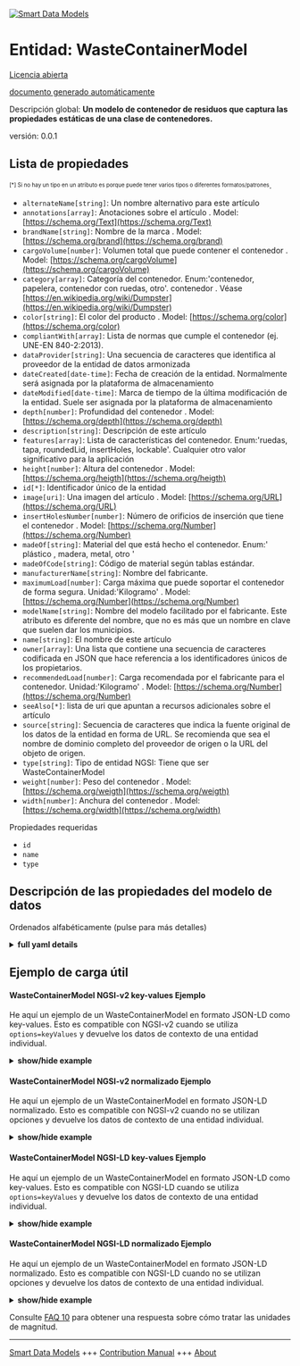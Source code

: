 <!-- 10-Header -->    
[![Smart Data Models](https://smartdatamodels.org/wp-content/uploads/2022/01/SmartDataModels_logo.png "Logo")](https://smartdatamodels.org)    
Entidad: WasteContainerModel    
============================<!-- /10-Header -->    
<!-- 15-License -->    
[Licencia abierta](https://github.com/smart-data-models//dataModel.WasteManagement/blob/master/WasteContainerModel/LICENSE.md)    
[documento generado automáticamente](https://docs.google.com/presentation/d/e/2PACX-1vTs-Ng5dIAwkg91oTTUdt8ua7woBXhPnwavZ0FxgR8BsAI_Ek3C5q97Nd94HS8KhP-r_quD4H0fgyt3/pub?start=false&loop=false&delayms=3000#slide=id.gb715ace035_0_60)    
<!-- /15-License -->    
<!-- 20-Description -->    
Descripción global: **Un modelo de contenedor de residuos que captura las propiedades estáticas de una clase de contenedores.**    
versión: 0.0.1    
<!-- /20-Description -->    
<!-- 30-PropertiesList -->    
## Lista de propiedades    
<sup><sub>[*] Si no hay un tipo en un atributo es porque puede tener varios tipos o diferentes formatos/patrones</sub></sup>.    
- `alternateName[string]`: Un nombre alternativo para este artículo  - `annotations[array]`: Anotaciones sobre el artículo  . Model: [https://schema.org/Text](https://schema.org/Text)- `brandName[string]`: Nombre de la marca  . Model: [https://schema.org/brand](https://schema.org/brand)- `cargoVolume[number]`: Volumen total que puede contener el contenedor  . Model: [https://schema.org/cargoVolume](https://schema.org/cargoVolume)- `category[array]`: Categoría del contenedor. Enum:'contenedor, papelera, contenedor con ruedas, otro'. contenedor . Véase [https://en.wikipedia.org/wiki/Dumpster](https://en.wikipedia.org/wiki/Dumpster)  - `color[string]`: El color del producto  . Model: [https://schema.org/color](https://schema.org/color)- `compliantWith[array]`: Lista de normas que cumple el contenedor (ej. UNE-EN 840-2:2013).  - `dataProvider[string]`: Una secuencia de caracteres que identifica al proveedor de la entidad de datos armonizada  - `dateCreated[date-time]`: Fecha de creación de la entidad. Normalmente será asignada por la plataforma de almacenamiento  - `dateModified[date-time]`: Marca de tiempo de la última modificación de la entidad. Suele ser asignada por la plataforma de almacenamiento  - `depth[number]`: Profundidad del contenedor  . Model: [https://schema.org/depth](https://schema.org/depth)- `description[string]`: Descripción de este artículo  - `features[array]`: Lista de características del contenedor. Enum:'ruedas, tapa, roundedLid, insertHoles, lockable'. Cualquier otro valor significativo para la aplicación  - `height[number]`: Altura del contenedor  . Model: [https://schema.org/heigth](https://schema.org/heigth)- `id[*]`: Identificador único de la entidad  - `image[uri]`: Una imagen del artículo  . Model: [https://schema.org/URL](https://schema.org/URL)- `insertHolesNumber[number]`: Número de orificios de inserción que tiene el contenedor  . Model: [https://schema.org/Number](https://schema.org/Number)- `madeOf[string]`: Material del que está hecho el contenedor. Enum:' plástico , madera, metal, otro '  - `madeOfCode[string]`: Código de material según tablas estándar.  - `manufacturerName[string]`: Nombre del fabricante.  - `maximumLoad[number]`: Carga máxima que puede soportar el contenedor de forma segura. Unidad:'Kilogramo'  . Model: [https://schema.org/Number](https://schema.org/Number)- `modelName[string]`: Nombre del modelo facilitado por el fabricante. Este atributo es diferente del nombre, que no es más que un nombre en clave que suelen dar los municipios.  - `name[string]`: El nombre de este artículo  - `owner[array]`: Una lista que contiene una secuencia de caracteres codificada en JSON que hace referencia a los identificadores únicos de los propietarios.  - `recommendedLoad[number]`: Carga recomendada por el fabricante para el contenedor. Unidad:'Kilogramo'  . Model: [https://schema.org/Number](https://schema.org/Number)- `seeAlso[*]`: lista de uri que apuntan a recursos adicionales sobre el artículo  - `source[string]`: Secuencia de caracteres que indica la fuente original de los datos de la entidad en forma de URL. Se recomienda que sea el nombre de dominio completo del proveedor de origen o la URL del objeto de origen.  - `type[string]`: Tipo de entidad NGSI: Tiene que ser WasteContainerModel  - `weight[number]`: Peso del contenedor  . Model: [https://schema.org/weigth](https://schema.org/weigth)- `width[number]`: Anchura del contenedor  . Model: [https://schema.org/width](https://schema.org/width)<!-- /30-PropertiesList -->    
<!-- 35-RequiredProperties -->    
Propiedades requeridas    
- `id`  - `name`  - `type`  <!-- /35-RequiredProperties -->    
<!-- 40-RequiredProperties -->    
<!-- /40-RequiredProperties -->    
<!-- 50-DataModelHeader -->    
## Descripción de las propiedades del modelo de datos    
Ordenados alfabéticamente (pulse para más detalles)    
<!-- /50-DataModelHeader -->    
<!-- 60-ModelYaml -->    
<details><summary><strong>full yaml details</strong></summary>      
```yaml    
WasteContainerModel:      
  description: A model of waste container which captures the static properties of a class of containers.      
  properties:      
    alternateName:      
      description: An alternative name for this item      
      type: string      
      x-ngsi:      
        type: Property      
    annotations:      
      description: Annotations about the item      
      items:      
        type: string      
      type: array      
      x-ngsi:      
        model: https://schema.org/Text      
        type: Property      
    brandName:      
      description: Name of the brand      
      type: string      
      x-ngsi:      
        model: https://schema.org/brand      
        type: Property      
    cargoVolume:      
      description: Total volume the container can hold      
      minimum: 0      
      type: number      
      x-ngsi:      
        model: https://schema.org/cargoVolume      
        type: Property      
    category:      
      description: 'Container’s category. Enum:''dumpster, trashCan, wheelieBin, other''.  dumpster . See [https://en.wikipedia.org/wiki/Dumpster](https://en.wikipedia.org/wiki/Dumpster)'      
      items:      
        enum:      
          - dumpster      
          - trashCan      
          - wheelieBin      
          - other      
        type: string      
      minItems: 1      
      type: array      
      uniqueItems: true      
      x-ngsi:      
        type: Property      
    color:      
      description: The color of the product      
      type: string      
      x-ngsi:      
        model: https://schema.org/color      
        type: Property      
    compliantWith:      
      description: 'A list of standards to which the container is compliant  with (ex. UNE-EN 840-2:2013). '      
      items:      
        type: string      
      minItems: 0      
      type: array      
      uniqueItems: true      
      x-ngsi:      
        type: Property      
    dataProvider:      
      description: A sequence of characters identifying the provider of the harmonised data entity      
      type: string      
      x-ngsi:      
        type: Property      
    dateCreated:      
      description: Entity creation timestamp. This will usually be allocated by the storage platform      
      format: date-time      
      type: string      
      x-ngsi:      
        type: Property      
    dateModified:      
      description: Timestamp of the last modification of the entity. This will usually be allocated by the storage platform      
      format: date-time      
      type: string      
      x-ngsi:      
        type: Property      
    depth:      
      description: Depth of the container      
      minimum: 0      
      type: number      
      x-ngsi:      
        model: https://schema.org/depth      
        type: Property      
        units: Meters      
    description:      
      description: A description of this item      
      type: string      
      x-ngsi:      
        type: Property      
    features:      
      description: 'A list of container features. Enum:''wheels, lid, roundedLid, insertHoles, lockable''. Any other value meaningful for the application'      
      items:      
        enum:      
          - wheels      
          - lid      
          - roundedLid      
          - insertHoles      
          - lockable      
          - other      
        type: string      
      minItems: 1      
      type: array      
      uniqueItems: true      
      x-ngsi:      
        type: Property      
    height:      
      description: Height of the container      
      minimum: 0      
      type: number      
      x-ngsi:      
        model: https://schema.org/heigth      
        type: Property      
        units: Meters      
    id:      
      anyOf:      
        - description: Identifier format of any NGSI entity      
          maxLength: 256      
          minLength: 1      
          pattern: ^[\w\-\.\{\}\$\+\*\[\]`|~^@!,:\\]+$      
          type: string      
          x-ngsi:      
            type: Property      
        - description: Identifier format of any NGSI entity      
          format: uri      
          type: string      
          x-ngsi:      
            type: Property      
      description: Unique identifier of the entity      
      x-ngsi:      
        type: Property      
    image:      
      description: An image of the item      
      format: uri      
      type: string      
      x-ngsi:      
        model: https://schema.org/URL      
        type: Property      
    insertHolesNumber:      
      description: Number of insert holes the container has      
      minimum: 0      
      type: number      
      x-ngsi:      
        model: https://schema.org/Number      
        type: Property      
    madeOf:      
      description: 'Material the container is made of. Enum:'' plastic , wood, metal, other '''      
      enum:      
        - plastic      
        - wood      
        - metal      
        - other      
      type: string      
      x-ngsi:      
        type: Property      
    madeOfCode:      
      description: 'Material Code as per standard tables. '      
      type: string      
      x-ngsi:      
        type: Property      
    manufacturerName:      
      description: 'Name of the manufacturer. '      
      type: string      
      x-ngsi:      
        type: Property      
    maximumLoad:      
      description: 'Maximum load the container can hold safely. Unit:''Kilogram'''      
      minimum: 0      
      type: number      
      x-ngsi:      
        model: https://schema.org/Number      
        type: Property      
    modelName:      
      description: Name of the model as given by the manufacturer. This attribute is different than name which is just a codename usually given by municipalities      
      type: string      
      x-ngsi:      
        type: Property      
    name:      
      description: The name of this item      
      type: string      
      x-ngsi:      
        type: Property      
    owner:      
      description: A List containing a JSON encoded sequence of characters referencing the unique Ids of the owner(s)      
      items:      
        anyOf:      
          - description: Identifier format of any NGSI entity      
            maxLength: 256      
            minLength: 1      
            pattern: ^[\w\-\.\{\}\$\+\*\[\]`|~^@!,:\\]+$      
            type: string      
            x-ngsi:      
              type: Property      
          - description: Identifier format of any NGSI entity      
            format: uri      
            type: string      
            x-ngsi:      
              type: Property      
        description: Unique identifier of the entity      
        x-ngsi:      
          type: Property      
      type: array      
      x-ngsi:      
        type: Property      
    recommendedLoad:      
      description: 'Manufacturer recommended load for the container. Unit:''Kilogram'''      
      minimum: 0      
      type: number      
      x-ngsi:      
        model: https://schema.org/Number      
        type: Property      
    seeAlso:      
      description: list of uri pointing to additional resources about the item      
      oneOf:      
        - items:      
            format: uri      
            type: string      
          minItems: 1      
          type: array      
        - format: uri      
          type: string      
      x-ngsi:      
        type: Property      
    source:      
      description: 'A sequence of characters giving the original source of the entity data as a URL. Recommended to be the fully qualified domain name of the source provider, or the URL to the source object'      
      type: string      
      x-ngsi:      
        type: Property      
    type:      
      description: 'NGSI Entity Type: It has to be WasteContainerModel'      
      enum:      
        - WasteContainerModel      
      type: string      
      x-ngsi:      
        type: Property      
    weight:      
      description: Weight of the container      
      minimum: 0      
      type: number      
      x-ngsi:      
        model: https://schema.org/weigth      
        type: Property      
        units: Kilograms      
    width:      
      description: Width of the container      
      minimum: 0      
      type: number      
      x-ngsi:      
        model: https://schema.org/width      
        type: Property      
        units: Meters      
  required:      
    - id      
    - type      
    - name      
  type: object      
  x-derived-from: ""      
  x-disclaimer: 'Redistribution and use in source and binary forms, with or without modification, are permitted  provided that the license conditions are met. Copyleft (c) 2022 Contributors to Smart Data Models Program'      
  x-license-url: https://github.com/smart-data-models/dataModel.WasteManagement/blob/master/WasteContainerModel/LICENSE.md      
  x-model-schema: https://smart-data-models.github.io/dataModel.WasteManagement/WasteContainerModel/schema.json      
  x-model-tags: ""      
  x-version: 0.0.1      
```    
</details>      
<!-- /60-ModelYaml -->    
<!-- 70-MiddleNotes -->    
<!-- /70-MiddleNotes -->    
<!-- 80-Examples -->    
## Ejemplo de carga útil    
#### WasteContainerModel NGSI-v2 key-values Ejemplo    
He aquí un ejemplo de un WasteContainerModel en formato JSON-LD como key-values. Esto es compatible con NGSI-v2 cuando se utiliza `options=keyValues` y devuelve los datos de contexto de una entidad individual.    
<details><summary><strong>show/hide example</strong></summary>      
```json  
{  
  "id": "wastecontainermodel:c1",  
  "type": "WasteContainerModel",  
  "width": 0.5,  
  "height": 0.8,  
  "depth": 0.4,  
  "cargoVolume": 150,  
  "brandName": "Brute",  
  "name": "Dumpster_Brute_2009_Plastic_Green",  
  "modelName": "C1",  
  "compliantWith": [  
    "UNE-EN 840-2:2013"  
  ],  
  "madeOf": "plastic",  
  "features": [  
    "wheels",  
    "lid"  
  ],  
  "category": [  
    "dumpster"  
  ]  
}  
```  
</details>    
#### WasteContainerModel NGSI-v2 normalizado Ejemplo    
He aquí un ejemplo de un WasteContainerModel en formato JSON-LD normalizado. Esto es compatible con NGSI-v2 cuando no se utilizan opciones y devuelve los datos de contexto de una entidad individual.    
<details><summary><strong>show/hide example</strong></summary>      
```json  
{  
  "id": "wastecontainermodel:c1",  
  "type": "WasteContainerModel",  
  "category": {  
    "type": "StructuredValue",  
    "value": [  
      "dumpster"  
    ]  
  },  
  "cargoVolume": {  
    "type": "Number",  
    "value": 150  
  },  
  "modelName": {  
    "type": "Text",  
    "value": "C1"  
  },  
  "name": {  
    "type": "Text",  
    "value": "Dumpster_Brute_2009_Plastic_Green"  
  },  
  "compliantWith": {  
    "type": "StructuredValue",  
    "value": [  
      "UNE-EN 840-2:2013"  
    ]  
  },  
  "madeOf": {  
    "type": "Text",  
    "value": "plastic"  
  },  
  "height": {  
    "type": "Number",  
    "value": 0.8  
  },  
  "width": {  
    "type": "Number",  
    "value": 0.5  
  },  
  "depth": {  
    "type": "Number",  
    "value": 0.4  
  },  
  "brandName": {  
    "type": "Text",  
    "value": "Brute"  
  },  
  "features": {  
    "type": "StructuredValue",  
    "value": [  
      "wheels",  
      "lid"  
    ]  
  }  
}  
```  
</details>    
#### WasteContainerModel NGSI-LD key-values Ejemplo    
He aquí un ejemplo de un WasteContainerModel en formato JSON-LD como key-values. Esto es compatible con NGSI-LD cuando se utiliza `options=keyValues` y devuelve los datos de contexto de una entidad individual.    
<details><summary><strong>show/hide example</strong></summary>      
```json  
{  
  "id": "urn:ngsi-ld:WasteContainerModel:wastecontainermodel:c1",  
  "type": "WasteContainerModel",  
  "brandName": "Brute",  
  "cargoVolume": 150,  
  "category": [  
    "dumpster"  
  ],  
  "compliantWith": [  
    "UNE-EN 840-2:2013"  
  ],  
  "depth": 0.4,  
  "features": [  
    "wheels",  
    "lid"  
  ],  
  "height": 0.8,  
  "madeOf": "plastic",  
  "modelName": "C1",  
  "name": "Dumpster_Brute_2009_Plastic_Green",  
  "width": 0.5,  
  "@context": [  
    "https://uri.etsi.org/ngsi-ld/v1/ngsi-ld-core-context.jsonld",  
    "https://raw.githubusercontent.com/smart-data-models/dataModel.WasteManagement/master/context.jsonld"  
  ]  
}  
```  
</details>    
#### WasteContainerModel NGSI-LD normalizado Ejemplo    
He aquí un ejemplo de un WasteContainerModel en formato JSON-LD normalizado. Esto es compatible con NGSI-LD cuando no se utilizan opciones y devuelve los datos de contexto de una entidad individual.    
<details><summary><strong>show/hide example</strong></summary>      
```json  
{  
  "id": "urn:ngsi-ld:WasteContainerModel:wastecontainermodel:c1",  
  "type": "WasteContainerModel",  
  "brandName": {  
    "type": "Property",  
    "value": "Brute"  
  },  
  "cargoVolume": {  
    "type": "Property",  
    "value": 150  
  },  
  "category": {  
    "type": "Property",  
    "value": [  
      "dumpster"  
    ]  
  },  
  "compliantWith": {  
    "type": "Property",  
    "value": [  
      "UNE-EN 840-2:2013"  
    ]  
  },  
  "depth": {  
    "type": "Property",  
    "value": 0.4  
  },  
  "features": {  
    "type": "Property",  
    "value": [  
      "wheels",  
      "lid"  
    ]  
  },  
  "height": {  
    "type": "Property",  
    "value": 0.8  
  },  
  "madeOf": {  
    "type": "Property",  
    "value": "plastic"  
  },  
  "modelName": {  
    "type": "Property",  
    "value": "C1"  
  },  
  "name": {  
    "type": "Property",  
    "value": "Dumpster_Brute_2009_Plastic_Green"  
  },  
  "width": {  
    "type": "Property",  
    "value": 0.5  
  },  
  "@context": [  
    "https://raw.githubusercontent.com/smart-data-models/dataModel.WasteManagement/master/context.jsonld"  
  ]  
}  
```  
</details><!-- /80-Examples -->    
<!-- 90-FooterNotes -->    
<!-- /90-FooterNotes -->    
<!-- 95-Units -->    
Consulte [FAQ 10](https://smartdatamodels.org/index.php/faqs/) para obtener una respuesta sobre cómo tratar las unidades de magnitud.    
<!-- /95-Units -->    
<!-- 97-LastFooter -->    
---    
[Smart Data Models](https://smartdatamodels.org) +++ [Contribution Manual](https://bit.ly/contribution_manual) +++ [About](https://bit.ly/Introduction_SDM)<!-- /97-LastFooter -->    

